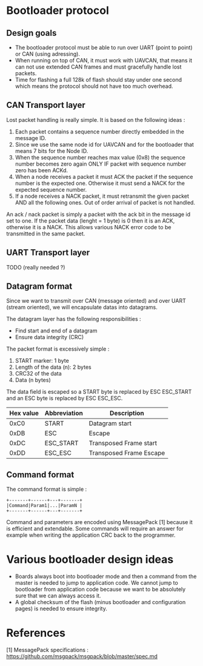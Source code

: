 # Bootloader protocol

## Design goals

* The bootloader protocol must be able to run over UART (point to point) or CAN (using adressing).
* When running on top of CAN, it must work with UAVCAN, that means it can not use extended CAN frames and must gracefully handle lost packets.
* Time for flashing a full 128k of flash should stay under one second which means the protocol should not have too much overhead.

## CAN Transport layer

Lost packet handling is really simple.
It is based on the following ideas :

1. Each packet contains a sequence number directly embedded in the message ID.
2. Since we use the same node id for UAVCAN and for the bootloader that means 7 bits for the Node ID.
3. When the sequence number reaches max value (0x8) the sequence number becomes zero again ONLY IF packet with sequence number zero has been ACKd.
4. When a node receives a packet it must ACK the packet if the sequence number is the expected one. Otherwise it must send a NACK for the expected sequence number.
5. If a node receives a NACK packet, it must retransmit the given packet AND all the following ones. Out of order arrival of packet is not handled.

An ack / nack packet is simply a packet with the ack bit in the message id set to one.
If the packet data (lenght = 1 byte) is 0 then it is an ACK, otherwise it is a NACK.
This allows various NACK error code to be transmitted in the same packet.

## UART Transport layer
TODO (really needed ?)

## Datagram format
Since we want to transmit over CAN (message oriented) and over UART (stream oriented), we will encapsulate datas into datagrams.

The datagram layer has the following responsibilities :
* Find start and end of a datagram
* Ensure data integrity (CRC)

The packet format is excessively simple :

1. START marker: 1 byte
2. Length of the data (n): 2 bytes
3. CRC32 of the data
3. Data (n bytes)

The data field is escaped so a START byte is replaced by ESC ESC_START and an ESC byte is replaced by ESC ESC_ESC.

| Hex value | Abbreviation | Description
|-----------|--------------|------------
| 0xC0      | START        | Datagram start
| 0xDB      | ESC          | Escape
| 0xDC      | ESC_START    | Transposed Frame start
| 0xDD      | ESC_ESC      | Transposed Frame Escape

## Command format

The command format is simple :

    +-------+------+---+-------+
    |Command|Param1|...|ParamN |
    +-------+------+---+-------+

Command and parameters are encoded using MessagePack [1] because it is efficient and extendable.
Some commands will require an answer for example when writing the application CRC back to the programmer.


# Various bootloader design ideas
* Boards always boot into bootloader mode and then a command from the master is needed to jump to application code. We cannot jump to bootloader from application code because we want to be absolutely sure that we can always access it.
* A global checksum of the flash (minus bootloader and configuration pages) is needed to ensure integrity.

# References
[1] MessagePack specifications : https://github.com/msgpack/msgpack/blob/master/spec.md

